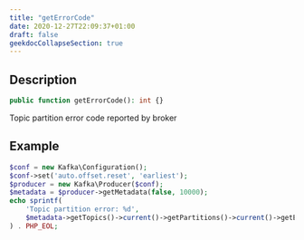 ```yaml
---
title: "getErrorCode"
date: 2020-12-27T22:09:37+01:00
draft: false
geekdocCollapseSection: true
---
```

## Description
```php
public function getErrorCode(): int {}
```
Topic partition error code reported by broker
## Example
```php
$conf = new Kafka\Configuration();
$conf->set('auto.offset.reset', 'earliest');
$producer = new Kafka\Producer($conf);
$metadata = $producer->getMetadata(false, 10000);
echo sprintf(
    'Topic partition error: %d',
    $metadata->getTopics()->current()->getPartitions()->current()->getErrorCode()
) . PHP_EOL;
```